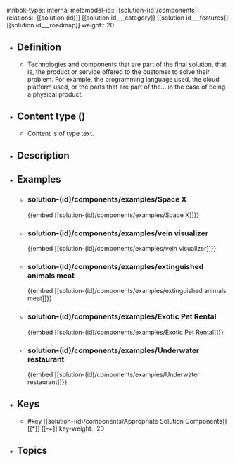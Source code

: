 innbok-type:: internal
metamodel-id:: [[solution-(id)/components]]
relations:: [[solution (id)]] [[solution id___category]] [[solution id___features]] [[solution id___roadmap]]
weight:: 20

- ## Definition
  - Technologies and components that are part of the final solution, that is, the product or service offered to the customer to solve their problem. For example, the programming language used, the cloud platform used, or the parts that are part of the... in the case of being a physical product.
- ## Content type ()
  - Content is of type text.
  
- ## Description
- ## Examples
  - ### solution-(id)/components/examples/Space X
    {{embed [[solution-(id)/components/examples/Space X]]}}
  - ### solution-(id)/components/examples/vein visualizer
    {{embed [[solution-(id)/components/examples/vein visualizer]]}}
  - ### solution-(id)/components/examples/extinguished animals meat
    {{embed [[solution-(id)/components/examples/extinguished animals meat]]}}
  - ### solution-(id)/components/examples/Exotic Pet Rental
    {{embed [[solution-(id)/components/examples/Exotic Pet Rental]]}}
  - ### solution-(id)/components/examples/Underwater restaurant
    {{embed [[solution-(id)/components/examples/Underwater restaurant]]}}
  
- ## Keys
  - #key [[solution-(id)/components/Appropriate Solution Components]] [[*]] [[-+]]
    key-weight:: 20
- ## Topics
  

